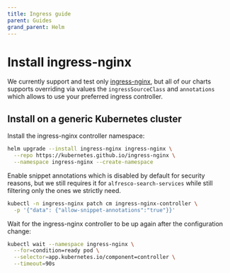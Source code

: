 ```yaml
---
title: Ingress guide
parent: Guides
grand_parent: Helm
---
```


# Install ingress-nginx

We currently support and test only
[ingress-nginx](https://github.com/kubernetes/ingress-nginx), but all of our
charts supports overriding via values the `ingressSourceClass` and `annotations`
which allows to use your preferred ingress controller.

## Install on a generic Kubernetes cluster

Install the ingress-nginx controller namespace:

```bash
helm upgrade --install ingress-nginx ingress-nginx \
  --repo https://kubernetes.github.io/ingress-nginx \
  --namespace ingress-nginx --create-namespace
```

Enable snippet annotations which is disabled by default for security reasons, but
we still requires it for `alfresco-search-services` while still filtering only
the ones we strictly need.

```bash
kubectl -n ingress-nginx patch cm ingress-nginx-controller \
  -p '{"data": {"allow-snippet-annotations":"true"}}'
```

Wait for the ingress-nginx controller to be up again after the configuration change:

```sh
kubectl wait --namespace ingress-nginx \
  --for=condition=ready pod \
  --selector=app.kubernetes.io/component=controller \
  --timeout=90s
```
